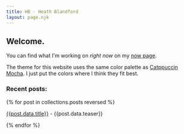 ```yaml
---
title: HB - Heath Blandford
layout: page.njk
---
```


## Welcome.

You can find what I'm working on _right now_ on my [now page](/now). 

The theme for this website uses the same color palette as [Catppuccin Mocha](https://catppuccin.com/). I just put the colors where I think they fit best. 

### Recent posts:

{% for post in collections.posts reversed %}

[{{post.data.title}}]({{post.url}}) - {{post.data.teaser}}

{% endfor %}
